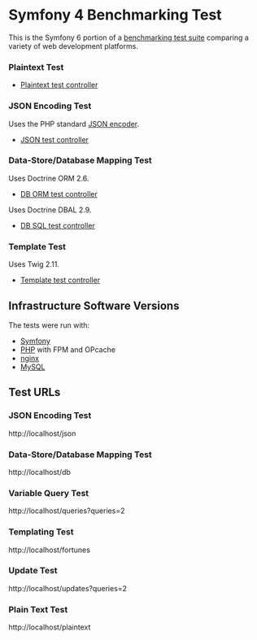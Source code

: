 # Symfony 4 Benchmarking Test

This is the Symfony 6 portion of a [benchmarking test suite](../) comparing a variety of web development platforms.


### Plaintext Test
* [Plaintext test controller](src/Controller/PlaintextController.php)

### JSON Encoding Test
Uses the PHP standard [JSON encoder](http://www.php.net/manual/en/function.json-encode.php).

* [JSON test controller](src/Controller/JsonController.php)

### Data-Store/Database Mapping Test
Uses Doctrine ORM 2.6.

* [DB ORM test controller](src/Controller/DbController.php)

Uses Doctrine DBAL 2.9.

* [DB SQL test controller](src/Controller/DbRawController.php)

### Template Test
Uses Twig 2.11.

* [Template test controller](src/Controller/FortunesController.php)


## Infrastructure Software Versions
The tests were run with:

* [Symfony](https://symfony.com/)
* [PHP](https://www.php.net/) with FPM and OPcache
* [nginx ](https://nginx.org/)
* [MySQL](https://dev.mysql.com/)


## Test URLs
### JSON Encoding Test
http://localhost/json

### Data-Store/Database Mapping Test
http://localhost/db

### Variable Query Test
http://localhost/queries?queries=2

### Templating Test
http://localhost/fortunes

### Update Test
http://localhost/updates?queries=2

### Plain Text Test
http://localhost/plaintext

